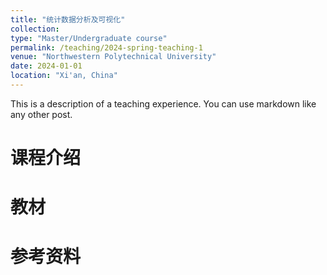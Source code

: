 ```yaml
---
title: "统计数据分析及可视化"
collection: 
type: "Master/Undergraduate course"
permalink: /teaching/2024-spring-teaching-1
venue: "Northwestern Polytechnical University"
date: 2024-01-01
location: "Xi'an, China"
---
```


This is a description of a teaching experience. You can use markdown like any other post.

课程介绍
======

教材
======

参考资料
======